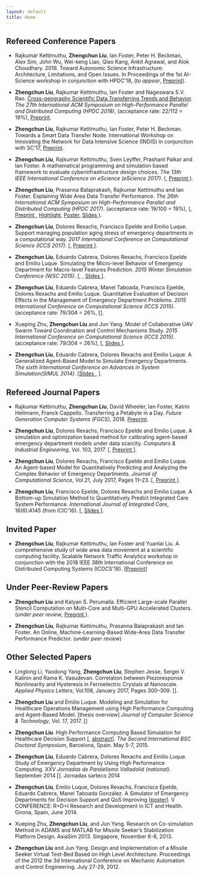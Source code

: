 ```yaml
---
layout: default
title: Home
---
```


## Refereed Conference Papers
- Rajkumar Kettimuthu, __Zhengchun Liu__, Ian Foster, Peter H. Beckman, Alex Sim, John Wu, Wei-keng Liao, Qiao Kang, Ankit Agrawal, and Alok Choudhary. 2018. Toward Autonomic Science Infrastructure: Architecture, Limitations, and Open Issues. In Proceedings of the 1st AI-Science workshop in conjunction with HPDC'18, (_to appear_, [Preprint](file/ai-science18.pdf)).

- __Zhengchun Liu__, Rajkumar Kettimuthu, Ian Foster and Nageswara S.V. Rao. [Cross-geography Scientific Data Transferring Trends and Behavior](https://doi.org/10.1145/3208040.3208053). *The 27th International ACM Symposium on High-Performance Parallel and Distributed Computing (HPDC 2018)*, (acceptance rate: 22/112 = 19%), [Preprint](file/hpdc2018.pdf).

- __Zhengchun Liu__, Rajkumar Kettimuthu, Ian Foster, Peter H. Beckman. Towards a Smart Data Transfer Node. International Workshop on Innovating the Network for Data Intensive Science (INDIS) in conjunction with SC'17, [Preprint](file/indis17.pdf).

- __Zhengchun Liu__, Rajkumar Kettimuthu, Sven Leyffer, Prashant Palkar and Ian Foster. A mathematical programming and simulation based framework to evaluate cyberinfrastructure design choices. *The 13th IEEE International Conference on eScience (eScience 2017)*. ([<i class="ai ai-doi" aria-hidden="true"></i>](https://doi.org/10.1109/eScience.2017.27), [Preprint <i class="fa fa-file-pdf-o" aria-hidden="true"></i>](file/eScience17-preprint-Liu.pdf)<!--, <a class="btn btn-primary btn-outline btn-xs" href="file/eScience17-preprint-Liu.pdf" target="_blank">Preprint</a>-->). 

- __Zhengchun Liu__, Prasanna Balaprakash, Rajkumar Kettimuthu and Ian Foster. Explaining Wide Area Data Transfer Performance. *The 26th International ACM Symposium on High-Performance Parallel and Distributed Computing (HPDC 2017)*. (acceptance rate: 19/100 = 19%), ([<i class="ai ai-doi" aria-hidden="true"></i>](https://doi.org/10.1145/3078597.3078605), [Preprint <i class="fa fa-file-pdf-o" aria-hidden="true"></i>](http://www.mcs.anl.gov/~zcliu/file/hpdc2017.pdf), [Highlight](http://www.mcs.anl.gov/articles/machine-learning-methods-used-develop-data-transfer-performance-models), [Poster](file/hpdc17-poster.pdf), [Slides <i class="fa fa-file-powerpoint-o" aria-hidden="true"></i>](file/slides-HPDC-2017-Zhengchun-Liu.pdf)). 

- __Zhengchun Liu__, Dolores Rexachs, Francisco Epelde and Emilio Luque. Support managing population aging stress of emergency departments in a computational way. *2017 International Conference on Computational Science (ICCS 2017)*. [[<i class="ai ai-doi" aria-hidden="true"></i>](https://doi.org/10.1016/j.procs.2017.05.147), [Preprint <i class="fa fa-file-pdf-o" aria-hidden="true"></i>](file/aging-iccs2017.pdf)].

- __Zhengchun Liu__, Eduardo Cabrera, Dolores Rexachs, Francisco Epelde and Emilio Luque. Simulating the Micro-level Behavior of Emergency Department for Macro-level Features Prediction. *2015 Winter Simulation Conference (WSC 2015)*. [[<i class="ai ai-doi" aria-hidden="true"></i>](https://doi.org/10.1109/WSC.2015.7408162), [<i class="fa fa-file-powerpoint-o" aria-hidden="true"></i>](file/Z.Liu-WSC-2015.pdf), [Slides <i class="fa fa-file-pdf-o" aria-hidden="true"></i>](file/wsc15-micro2macro.pdf)].

- __Zhengchun Liu__, Eduardo Cabrera, Manel Taboada, Francisco Epelde, Dolores Rexachs and Emilio Luque. Quantitative Evaluation of Decision Effects in the Management of Emergency Department Problems. *2015 International Conference on Computational Science (ICCS 2015)*. (acceptance rate: 79/304 = 26%, [[<i class="ai ai-doi" aria-hidden="true"></i>](https://doi.org/10.1016/j.procs.2015.05.265)].

- Xueping Zhu, __Zhengchun Liu__ and Jun Yang. Model of Collaborative UAV Swarm Toward Coordination and Control Mechanisms Study. *2015 International Conference on Computational Science (ICCS 2015)*. (acceptance rate: 79/304 = 26%), [[<i class="ai ai-doi" aria-hidden="true"></i>](https://doi.org/10.1016/j.procs.2015.05.274), [Slides <i class="fa fa-file-powerpoint-o" aria-hidden="true"></i>](file/uav-agent.pdf)].

- __Zhengchun Liu__, Eduardo Cabrera, Dolores Rexachs and Emilio Luque. A Generalized Agent-Based Model to Simulate Emergency Departments. *The sixth International Conference on Advances in System Simulation(SIMUL 2014)*. [[Slides <i class="fa fa-file-powerpoint-o" aria-hidden="true"></i>](file/SIMUL_2014_slide.pdf), [<i class="fa fa-file-pdf-o" aria-hidden="true"></i>](file/SIMUL_2014_article.pdf)].

## Refereed Journal Papers
- Rajkumar Kettimuthu, __Zhengchun Liu__, David Wheeler, Ian Foster, Katrin Heitmann, Franck Cappello. Transferring a Petabyte in a Day. *Future Generation Computer Systems (FGCS)*, 2018. [Preprint](file/1pb-indis17.pdf).

- __Zhengchun Liu__, Dolores Rexachs, Francisco Epelde and Emilio Luque. A simulation and optimization based method for calibrating agent-based emergency department models under data scarcity. *Computers & Industrial Engineering*, Vol. 103, 2017. [[<i class="ai ai-doi" aria-hidden="true"></i>](https://doi.org/10.1016/j.cie.2016.11.036), [Preprint <i class="fa fa-file-pdf-o" aria-hidden="true"></i>](file/abm-calibration-zhengchun-liu.pdf)].

- __Zhengchun Liu__, Dolores Rexachs, Francisco Epelde and Emilio Luque. An Agent-based Model for Quantitatively Predicting and Analyzing the Complex Behavior of Emergency Departments. *Journal of Computational Science*, Vol.21, July 2017, Pages 11–23. [[<i class="ai ai-doi" aria-hidden="true"></i>](https://doi.org/10.1016/j.jocs.2017.05.015), [Preprint <i class="fa fa-file-pdf-o" aria-hidden="true"></i>](file/abm-ed-mdl_Zhengchun-Liu.pdf)].

- __Zhengchun Liu__, Francisco Epelde, Dolores Rexachs and Emilio Luque. A Bottom-up Simulation Method to Quantitatively Predict Integrated Care System Performance. *International Journal of Integrated Care*, 16(6):A145 (from ICIC'16). [[<i class="ai ai-doi" aria-hidden="true"></i>](http://www.ijic.org/articles/abstract/10.5334/ijic.2693/), [Slides <i class="fa fa-file-powerpoint-o" aria-hidden="true"></i>](file/5.8_Zhengchun_Liu_139.pdf)].

## Invited Paper
- __Zhengchun Liu__, Rajkumar Kettimuthu, Ian Foster and Yuanlai Liu. A comprehensive study of wide area data movement at a scientific computing facility. Scalable Network Traffic Analytics workshop in conjunction with the 2018 IEEE 38th International Conference on Distributed Computing Systems (ICDCS'18). [[Preprint](file/snta-18.pdf)]

## Under Peer-Review Papers

- __Zhengchun Liu__ and Kalyan S. Perumalla. Efficient Large-scale Parallel Stencil Computation on Multi-Core and Multi-GPU Accelerated Clusters. (_under peer review_, [Preprint <i class="fa fa-file-pdf-o" aria-hidden="true"></i>](file/B2R-3d.pdf)).

- __Zhengchun Liu__, Rajkumar Kettimuthu, Prasanna Balaprakash and Ian Foster. 
An Online, Machine-Learning-Based Wide-Area Data Transfer Performance Predictor. (_under peer review_) 

## Other Selected Papers

- Linglong Li, Yaodong Yang, __Zhengchun Liu__, Stephen Jesse, Sergei V. Kalinin and Rama K. Vasudevan. Correlation between Piezoresponse Nonlinearity and Hysteresis in Ferroelectric Crystals at Nanoscale. *Applied Physics Letters*, Vol.108, January 2017, Pages 300–309. [[<i class="ai ai-doi" aria-hidden="true"></i>](https://doi.org/10.1063/1.4947533)].

- __Zhengchun Liu__ and Emilio Luque. Modeling and Simulation for Healthcare Operations Management using High Performance Computing and Agent-Based Model. [thesis overview] *Journal of Computer Science & Technology*, Vol. 17, 2017. 
[[<i class="fa fa-file-pdf-o" aria-hidden="true"></i>](http://journal.info.unlp.edu.ar/wp-content/uploads/2017/05/JCST-44-Thesis-Overview-2.pdf)] 

- __Zhengchun Liu__. High Performance Computing Based Simulation for Healthcare Decision Support [[<i class="fa fa-file-powerpoint-o" aria-hidden="true"></i>](file/zliu-bsc-2015.pdf), [abstract](file/Extended-Research-Abstract.pdf)]. *The Second International BSC Doctoral Symposium*, Barcelona, Spain. May 5-7, 2015.

- __Zhengchun Liu__, Eduardo Cabrera, Dolores Rexachs and Emilio Luque. Study of Emergency Department by Using High Performance Computing. *XXV Jornadas de Paralelismo Valladolid (national)*. September 2014 [[<i class="fa fa-file-powerpoint-o" aria-hidden="true"></i>](file/Jornadas_sarteco_2014.pdf)]. Jornadas sarteco 2014

- __Zhengchun Liu__, Emilio Luque, Dolores Rexachs, Francisco Epelde, Eduardo Cabrera, Manel Taboada González. A Simulator of Emergency Departments for Decision Support and QoS Improving [[poster](file/girona_ict_poster.pdf)]. V CONFERENCE: R+D+I Research and Development in ICT and Health. Girona, Spain, June 2014.

- Xueping Zhu, __Zhengchun Liu__, and Jun Yang. Research on Co-simulation Method in ADAMS and MATLAB for Missile Seeker’s Stabilization Platform Design. AsiaSim 2013. Singapore, November 6-8, 2013.

- __Zhengchun Liu__ and Jun Yang. Design and Implementation of a Missile Seeker Virtual Test-Bed Based on High Level Architecture. Proceedings of the 2012 the 3d International Conference on Mechanic Automation and Control Engineering. July 27-29, 2012.